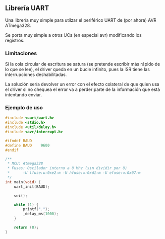 ## Librería UART

Una librería muy simple para utilzar el periférico UART de (por ahora) AVR ATmega328.

Se porta muy simple a otros UCs (en especial avr) modificando los registros.

### Limitaciones

Si la cola circular de escritura se satura (se pretende escribir más rápido de lo que se lee), el driver queda en 
un bucle infinito, pues la ISR tiene las interrupciones deshabilitadas.

La solución sería devolver un error con el efecto colateral de que quien usa el driver si no chequea el error va
a perder parte de la información que está intentando enviar.

### Ejemplo de uso

```c
#include <uart/uart.h>
#include <stdio.h>
#include <util/delay.h>
#include <avr/interrupt.h>

#ifndef BAUD
#define BAUD	9600
#endif

/**
 * MCU: Atmega328
 * Fuses: Oscilador interno a 8 Mhz (sin dividir por 8)
 * 		-U lfuse:w:0xe2:m -U hfuse:w:0xd1:m -U efuse:w:0x07:m
 */
int main(void) {
	uart_init(BAUD);

	sei();

	while (1) {
		printf(".");
		_delay_ms(1000);
	}

	return (0);
}
```
